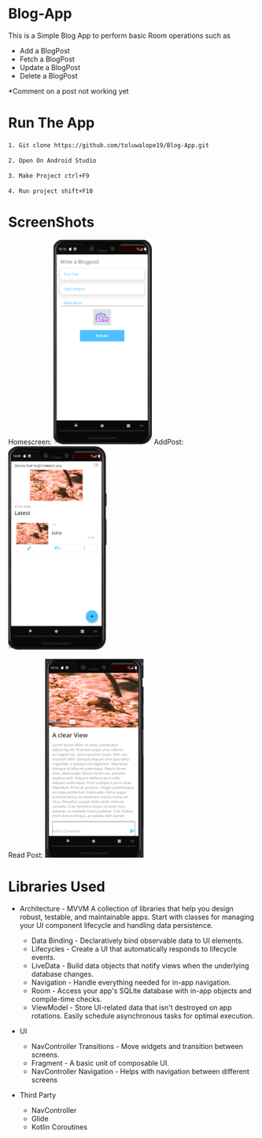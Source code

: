 # Blog-App

This is a Simple Blog App to perform basic Room operations such as


* Add a BlogPost
* Fetch a BlogPost
* Update a BlogPost
* Delete a BlogPost

*Comment on a post not working yet 

# Run The App
  `1. Git clone https://github.com/toluwalope19/Blog-App.git`
  
  
`2. Open On Android Studio`


`3. Make Project ctrl+F9`


`4. Run project shift+F10`


# ScreenShots

Homescreen: 
<img src="https://github.com/toluwalope19/Blog-App/blob/master/app/src/main/res/drawable/home.png" alt="drawing" width="200"/>
AddPost: 
<img src="https://github.com/toluwalope19/Blog-App/raw/master/app/src/main/res/drawable/addscreen.png" alt="drawing" width="200"/>


Read Post: 
<img src="https://github.com/toluwalope19/Blog-App/raw/master/app/src/main/res/drawable/details.png" alt="drawing" width="200"/>


# Libraries Used
* Architecture - MVVM A collection of libraries that help you design robust, testable, and maintainable apps. Start with classes for managing your UI component lifecycle and handling data persistence.

  * Data Binding - Declaratively bind observable data to UI elements.
  * Lifecycles - Create a UI that automatically responds to lifecycle events.
  * LiveData - Build data objects that notify views when the underlying database changes.
  * Navigation - Handle everything needed for in-app navigation.
  * Room - Access your app's SQLite database with in-app objects and compile-time checks.
  * ViewModel - Store UI-related data that isn't destroyed on app rotations. Easily schedule asynchronous tasks for optimal execution.
  
* UI 
  * NavController Transitions - Move widgets and transition between screens.
  * Fragment - A basic unit of composable UI.
  * NavController Navigation - Helps with navigation between different screens
  
* Third Party
  * NavController
  * Glide
  * Kotlin Coroutines
  
  
